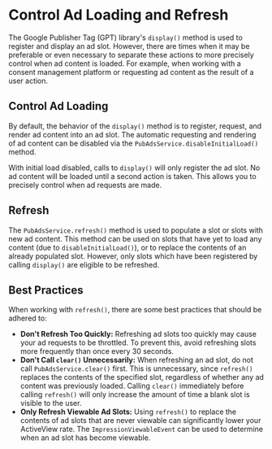 # Control Ad Loading and Refresh

The Google Publisher Tag (GPT) library's `display()` method is used to register and display an ad slot. However, there are times when it may be preferable or even necessary to separate these actions to more precisely control when ad content is loaded. For example, when working with a consent management platform or requesting ad content as the result of a user action.

## Control Ad Loading

By default, the behavior of the `display()` method is to register, request, and render ad content into an ad slot. The automatic requesting and rendering of ad content can be disabled via the `PubAdsService.disableInitialLoad()` method.

With initial load disabled, calls to `display()` will only register the ad slot. No ad content will be loaded until a second action is taken. This allows you to precisely control when ad requests are made.

## Refresh

The `PubAdsService.refresh()` method is used to populate a slot or slots with new ad content. This method can be used on slots that have yet to load any content (due to `disableInitialLoad()`), or to replace the contents of an already populated slot. However, only slots which have been registered by calling `display()` are eligible to be refreshed.

## Best Practices

When working with `refresh()`, there are some best practices that should be adhered to:

- **Don't Refresh Too Quickly:** Refreshing ad slots too quickly may cause your ad requests to be throttled. To prevent this, avoid refreshing slots more frequently than once every 30 seconds.
- **Don't Call `clear()` Unnecessarily:** When refreshing an ad slot, do not call `PubAdsService.clear()` first. This is unnecessary, since `refresh()` replaces the contents of the specified slot, regardless of whether any ad content was previously loaded. Calling `clear()` immediately before calling `refresh()` will only increase the amount of time a blank slot is visible to the user.
- **Only Refresh Viewable Ad Slots:** Using `refresh()` to replace the contents of ad slots that are never viewable can significantly lower your ActiveView rate. The `ImpressionViewableEvent` can be used to determine when an ad slot has become viewable.
